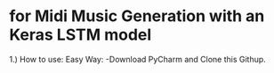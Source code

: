 # for Midi Music Generation with an Keras LSTM model

1.) How to use:
  Easy Way:
    -Download PyCharm and Clone this Githup.
